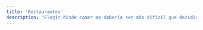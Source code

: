 ```yaml
---
title: 'Restaurantes'
description: 'Elegir dónde comer no debería ser más difícil que decidir qué ver en Netflix. 🍔🍣🌮'
---
```

